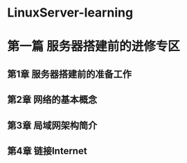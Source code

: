 # LinuxServer-learning
# 第一篇 服务器搭建前的进修专区 

## 第1章 服务器搭建前的准备工作

## 第2章 网络的基本概念

## 第3章 局域网架构简介

## 第4章 链接Internet
